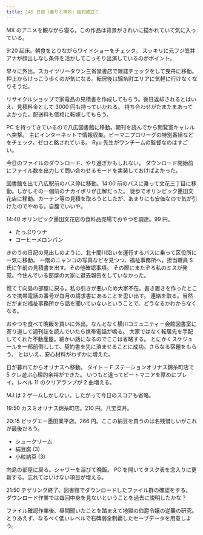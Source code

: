 ```yaml
---
title: 145 日目（曇りと晴れ）契約成立？
---
```


MX のアニメを観ながら寝る。この作品は背景がきれいに描かれていて気に入っている。

9:20 起床。朝食をとりながらワイドショーをチェック。
スッキリに元フジ笠井アナが顔出しなし条件を活かしてこっそり出演しているのがポイント。

早々に外出。スカイツリータウン三省堂書店で雑誌チェックをして曳舟に移動。
押上からけっこう歩くのが気になる。転居後は錦糸町エリアに気軽に行けなくなりそうだ。

リサイクルショップで家電品の見積書を作成してもらう。後日返却されるとはいえ、見積料金として 3000 円も持っていかれる。
持ち合わせがたまたまあってよかった。配送料も価格に転嫁してもらう。

PC を持ってきているので八広図書館に移動。朝刊を読んでから閲覧室キャレルへ突撃。
主にインターネットで情報収集。ビーマニプロリーグの特別番組などをチェック。ゼロと銘されている。
Ryu 先生がワンチームの監督なのはすごい。

今日のファイルのダウンロード、やり過ぎかもしれない。
ダウンロード開始前にファイル数を出力して問い合わせるモードを実装しておけばよかった。

図書館を出て八広駅前のバス停に移動。14:00 前のバスに乗って文花三丁目に移動。しかしその一個前のナカイボリが正解だった。
徒歩でオリンピック墨田文花店に移動。カーテン等の見積を取ろうとしたが、あまりにも安価なので気が引けたのでやめる。自腹でいいや。

14:40 オリンピック墨田文花店の食料品売場でおやつを調達。99 円。

* たっぷりツナ
* コーヒーメロンパン

きのうの日記の見出しのように、北十間川沿いを運行するバスに乗って区役所に一気に移動。
一階のニャンコの写真などを見つつ、福祉事務所へ。担当職員 S 氏に午前の見積書を出す。その他確認事項。
その際にまたぞろ私のミスが発覚。今住んでいる部屋の大家に退去報告をしていなかった。

慌てて向島の部屋に戻る。私の引きが悪いため大家不在。書き置きを作ったところで携帯電話の番号が毎月の請求書にあることを思い出す。
連絡を取る。当然だがまだ福祉事務所から話を聞いていないということで、どうなるかわからなくなる。

おやつを食べて晩飯を買いに外出。なんとなく横川コミュニティー会館図書室に寄り道して週刊誌を読んでいたら携帯電話が鳴る。
大家ではなく転居先を手配してくれた不動産屋。細かい話になるのでここは省略する。
とにかくスケジュールを一部前倒しして、契約書を先に済ませることに成功。さらなる宿題をもらう。
とはいえ、安心材料がわずかに増えた。

日が暮れてからオリナスへ移動。
タイトー F ステーションオリナス錦糸町店で 5 クレ遊ぶ心理的余裕ができた。
いつもと違ってビートマニアを厚めにプレイ。レベル 11 のクリアランプが 2 曲増える。

MJ は 2 ゲームしかしない。したがって今日のスコアも省略。

19:50 カスミオリナス錦糸町店。210 円。八宝菜丼。

20:15 ビッグエー墨田業平店。266 円。ここの納豆を買うのは名残惜しいがこれが最後だろう。

* シュークリーム
* 絹豆腐 (3)
* 小粒納豆 (3)

向島の部屋に戻る。シャワーを浴びて晩飯。
PC を開いてタスク表を念入りに更新する。忘れてはいけない項目が増える。

21:50 テザリング終了。図書館でダウンロードしたファイル群の確認をする。
ダウンロード作業では毎回中身を見ないということを過去に説明したかな？

ファイル確認作業後、昼間聞いたことを踏まえて地獄の伯爵令嬢の逆襲の研究。
とりあえず、なるべく低いレベルで石碑弱全制覇したセーブデータを用意しよう。
